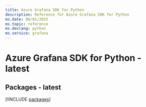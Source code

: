 ```yaml
---
title: Azure Grafana SDK for Python
description: Reference for Azure Grafana SDK for Python
ms.date: 08/01/2025
ms.topic: reference
ms.devlang: python
ms.service: grafana
---
```

# Azure Grafana SDK for Python - latest
## Packages - latest
[!INCLUDE [packages](grafana-index.md)]